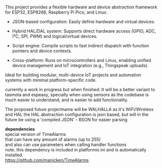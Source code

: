 This project provides a flexible hardware and device abstraction framework for ESP32, ESP8266, Raspberry Pi Pico, and Linux.

* JSON-based configuration: Easily define hardware and virtual devices.

* Hybrid HAL/DAL system: Supports direct hardware access (GPIO, ADC, I²C, SPI, PWM) and logical/virtual devices.

* Script engine: Compile scripts to fast indirect dispatch with function pointers and device contexts.

* Cross-platform: Runs on microcontrollers and Linux, enabling unified device management and IoT integration (e.g., Thingspeak uploads).

Ideal for building modular, multi-device IoT projects and automation systems with minimal platform-specific code.


currently a work in progress
but when finished:
It will be a better variant to tasmota and espeasy,
specially when using sensors
as the codebase is much easier to understand,
and is easier to add functionality.

The proposed future projectname will be WALHALLA
as it's WiFi/Wireless and HAL 
the HAL abstraction configuration is json based, 
but will in the future be using a 'compiled JSON' - BSON for easier parsing


**dependencies**<br>
special version of TimeAlarms<br>
that can have any amount of alarms (up to 255)<br>
and also can use parameters when calling handler functions<br>
note. this dependency is included in platformio.ini and is automatically installed<br>
https://github.com/manicken/TimeAlarms <br>
